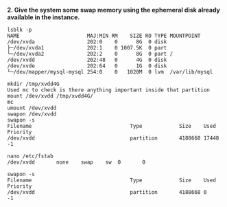 **2. Give the system some swap memory using the ephemeral disk already available in the instance.**

    lsblk -p
    NAME                      MAJ:MIN RM    SIZE RO TYPE MOUNTPOINT
    /dev/xvda                 202:0    0      8G  0 disk
    ├─/dev/xvda1              202:1    0 1007.5K  0 part
    └─/dev/xvda2              202:2    0      8G  0 part /
    /dev/xvdd                 202:48   0      4G  0 disk
    /dev/xvde                 202:64   0      1G  0 disk
    └─/dev/mapper/mysql-mysql 254:0    0   1020M  0 lvm  /var/lib/mysql

    mkdir /tmp/xvdd4G
    Used mc to check is there anything important inside that partition
    mount /dev/xvdd /tmp/xvdd4G/
    mc
    umount /dev/xvdd
    swapon /dev/xvdd
    swapon -s
    Filename                                Type            Size    Used    Priority
    /dev/xvdd                               partition       4188668 17448   -1

    nano /etc/fstab
    /dev/xvdd       none    swap    sw  0       0

    swapon -s
    Filename                                Type            Size    Used    Priority
    /dev/xvdd                               partition       4188668 0       -1
